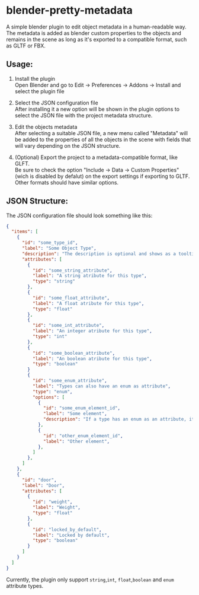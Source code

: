 # blender-pretty-metadata

A simple blender plugin to edit object metadata in a human-readable way. The metadata is added as blender custom properties to the objects and remains in the scene as long as it's exported to a compatible format, such as GLTF or FBX.

## Usage:
1) Install the plugin\
Open Blender and go to Edit -> Preferences -> Addons -> Install and select the plugin file 

2) Select the JSON configuration file\
After installing it a new option will be shown in the plugin options to select the JSON file with the project metadata structure.

3) Edit the objects metadata\
After selecting a suitable JSON file, a new menu called "Metadata" will be added to the properties of all the objects in the scene with fields that will vary depending on the JSON structure.

4) (Optional) Export the project to a metadata-compatible format, like GLFT.\
Be sure to check the option "Include -> Data -> Custom Properties" (wich is disabled by defalut) on the export settings if exporting to GLTF. Other formats should have similar options.

## JSON Structure:
The JSON configuration file should look something like this:

```json
{
  "items": [
    {
      "id": "some_type_id",
      "label": "Some Object Type",
      "description": "The description is optional and shows as a tooltip on the item type selection menu",
      "attributes": [
        {
          "id": "some_string_attribute",
          "label": "A string atribute for this type",
          "type": "string"
        },
        {
          "id": "some_float_attribute",
          "label": "A float atribute for this type",
          "type": "float"
        },
        {
          "id": "some_int_attribute",
          "label": "An integer atribute for this type",
          "type": "int"
        },
        {
          "id": "some_boolean_attribute",
          "label": "An boolean atribute for this type",
          "type": "boolean"
        }
        {
          "id": "some_enum_attribute",
          "label": "Types can also have an enum as attribute",
          "type": "enum",
          "options": [
            {
              "id": "some_enum_element_id",
              "label": "Some element",
              "description": "If a type has an enum as an attribute, its values can also have optional description"
            },
            {
              "id": "other_enum_element_id",
              "label": "Other element",
            },
          ]
        },
      ]
    },
    {
      "id": "door",
      "label": "Door",
      "attributes": [
        {
          "id": "weight",
          "label": "Weight",
          "type": "float"
        },
        {
          "id": "locked_by_default",
          "label": "Locked by default",
          "type": "boolean"
        }
      ]
    }
  ]
}
```

Currently, the plugin only support `string`,`int`, `float`,`boolean` and `enum` attribute types.
